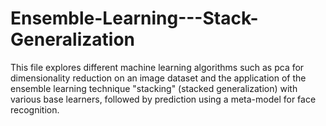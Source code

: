 # Ensemble-Learning---Stack-Generalization
This file explores different machine learning algorithms such as pca for dimensionality reduction on an image dataset and the application of the ensemble learning technique "stacking" (stacked generalization) with various base learners, followed by prediction using a meta-model for face recognition.
